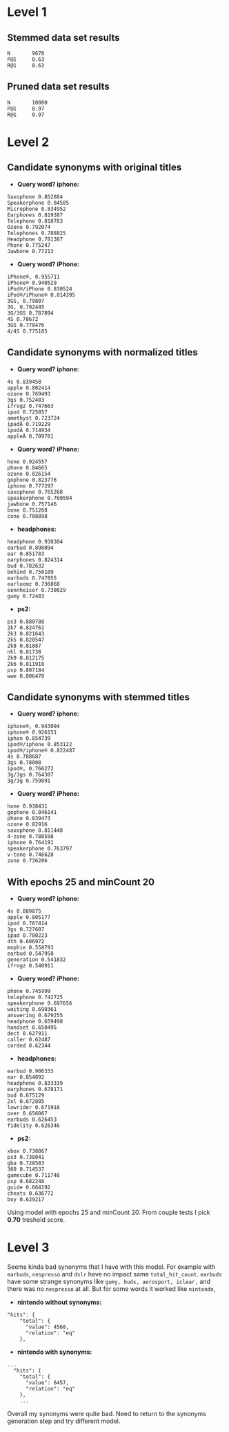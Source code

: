 # Level 1

## Stemmed data set results
```
N       9678
P@1     0.63
R@1     0.63
```

## Pruned data set results
```
N       10000
P@1     0.97
R@1     0.97
```

# Level 2

## Candidate synonyms with original titles
- **Query word? iphone:**
```
Saxophone 0.852884
Speakerphone 0.84585
Microphone 0.834952
Earphones 0.819387
Telephone 0.818783
Ozone 0.792074
Telephones 0.788825
Headphone 0.781387
Phone 0.775247
Jawbone 0.77213
```
- **Query word? iPhone:**
```
iPhone®, 0.955711
iPhone® 0.940529
iPod®/iPhone 0.830524
iPod®/iPhone® 0.814395
3GS, 0.79807
3G, 0.792445
3G/3GS 0.787894
4S 0.78672
3GS 0.778476
4/4S 0.775185
```

## Candidate synonyms with normalized titles
- **Query word? iphone:**
```
4s 0.839458
apple 0.802414
ozone 0.769493
3gs 0.752483
ifrogz 0.747663
ipod 0.725857
amethyst 0.723724
ipadÂ 0.719229
ipodÂ 0.714934
appleÂ 0.709781
```
- **Query word? iPhone:**
```
hone 0.924557
phone 0.84665
ozone 0.826154
gophone 0.823776
iphone 0.777297
saxophone 0.765268
speakerphone 0.760594
jawbone 0.757146
bone 0.751268
cone 0.708898
```
- **headphones:**
```
headphone 0.938304
earbud 0.898094
ear 0.851783
earphones 0.824314
bud 0.782632
behind 0.750109
earbuds 0.747855
earloomz 0.736868
sennheiser 0.730029
gumy 0.72483
```
- **ps2:**
```
ps3 0.880788
2k7 0.824761
2k3 0.821643
2k5 0.820547
2k8 0.81887
nhl 0.81738
2k9 0.812175
2k6 0.811918
psp 0.807184
wwe 0.806478
```

## Candidate synonyms with stemmed titles
- **Query word? iphone:**
```
iphone®, 0.943094
iphone® 0.926151
iphon 0.854739
ipod®/iphone 0.853122
ipod®/iphone® 0.822487
4s 0.788687
3gs 0.78008
ipod®, 0.766272
3g/3gs 0.764307
3g/3g 0.759891
```
- **Query word? iPhone:**
```
hone 0.938431
gophone 0.846141
phone 0.839473
ozone 0.82916
saxophone 0.811448
4-zone 0.788598
iphone 0.764191
speakerphone 0.763797
v-tone 0.746628
zone 0.736206
```

## With epochs 25 and minCount 20
- **Query word? iphone:**
```
4s 0.889875
apple 0.805177
ipod 0.767414
3gs 0.727607
ipad 0.700223
4th 0.606972
mophie 0.558793
earbud 0.547958
generation 0.541832
ifrogz 0.540911
```
- **Query word? iPhone:**
```
phone 0.745999
telephone 0.742725
speakerphone 0.697656
waiting 0.690361
answering 0.679255
headphone 0.659498
handset 0.650495
dect 0.627911
caller 0.62487
corded 0.62344
```
- **headphones:**
```
earbud 0.906333
ear 0.854892
headphone 0.833339
earphones 0.678171
bud 0.675129
2xl 0.672805
lowrider 0.671918
over 0.656067
earbuds 0.626453
fidelity 0.626346
```
- **ps2:**
```
xbox 0.738867
ps3 0.738041
gba 0.728583
360 0.714537
gamecube 0.711748
psp 0.682248
guide 0.664192
cheats 0.636772
boy 0.629217
```

Using model with epochs 25 and minCount 20. From couple tests I pick **0.70** treshold score.

# Level 3

Seems kinda bad synonyms that I have with this model. For example with `earbuds`, `nespresso` and `dslr` have no impact same `total_hit_count`. 
`earbuds` have some strange synonyms like `gumy, buds, aerosport, iclear,` and there was no `nespresso` at all. But for some words it worked like `nintendo`, 
- **nintendo without synonyms:**
```
"hits": {
    "total": {
      "value": 4568,
      "relation": "eq"
    },
```

- **nintendo with synonyms:**
```
...
  "hits": {
    "total": {
      "value": 6457,
      "relation": "eq"
    },
    ...
``` 

Overall my synonyms were quite bad. Need to return to the synonyms generation step and try different model.
